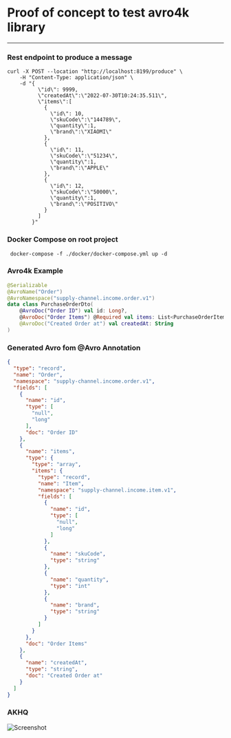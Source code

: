 # Proof of concept to test avro4k library

---

### Rest endpoint to produce a message
```shell
curl -X POST --location "http://localhost:8199/produce" \
    -H "Content-Type: application/json" \
    -d "{
          \"id\": 9999,
          \"createdAt\":\"2022-07-30T10:24:35.511\",
          \"items\":[
            {
              \"id\": 10,
              \"skuCode\":\"144789\",
              \"quantity\":1,
              \"brand\":\"XIAOMI\"
            },
            {
              \"id\": 11,
              \"skuCode\":\"51234\",
              \"quantity\":1,
              \"brand\":\"APPLE\"
            },
            {
              \"id\": 12,
              \"skuCode\":\"50000\",
              \"quantity\":1,
              \"brand\":\"POSITIVO\"
            }
          ]
        }"
```

### Docker Compose on root project
```Shell
 docker-compose -f ./docker/docker-compose.yml up -d
```
### Avro4k Example
```kotlin
@Serializable
@AvroName("Order")
@AvroNamespace("supply-channel.income.order.v1")
data class PurchaseOrderDto(
    @AvroDoc("Order ID") val id: Long?,
    @AvroDoc("Order Items") @Required val items: List<PurchaseOrderItemDto>,
    @AvroDoc("Created Order at") val createdAt: String
)
```

### Generated Avro fom @Avro Annotation
```JSON
{
  "type": "record",
  "name": "Order",
  "namespace": "supply-channel.income.order.v1",
  "fields": [
    {
      "name": "id",
      "type": [
        "null",
        "long"
      ],
      "doc": "Order ID"
    },
    {
      "name": "items",
      "type": {
        "type": "array",
        "items": {
          "type": "record",
          "name": "Item",
          "namespace": "supply-channel.income.item.v1",
          "fields": [
            {
              "name": "id",
              "type": [
                "null",
                "long"
              ]
            },
            {
              "name": "skuCode",
              "type": "string"
            },
            {
              "name": "quantity",
              "type": "int"
            },
            {
              "name": "brand",
              "type": "string"
            }
          ]
        }
      },
      "doc": "Order Items"
    },
    {
      "name": "createdAt",
      "type": "string",
      "doc": "Created Order at"
    }
  ]
}
```
### AKHQ
![Screenshot](https://raw.githubusercontent.com/torgge/spring-boot-3-avro4k/blob/main/doc/assets/Screenshot%202022-12-05%20at%2010.36.13.png)
